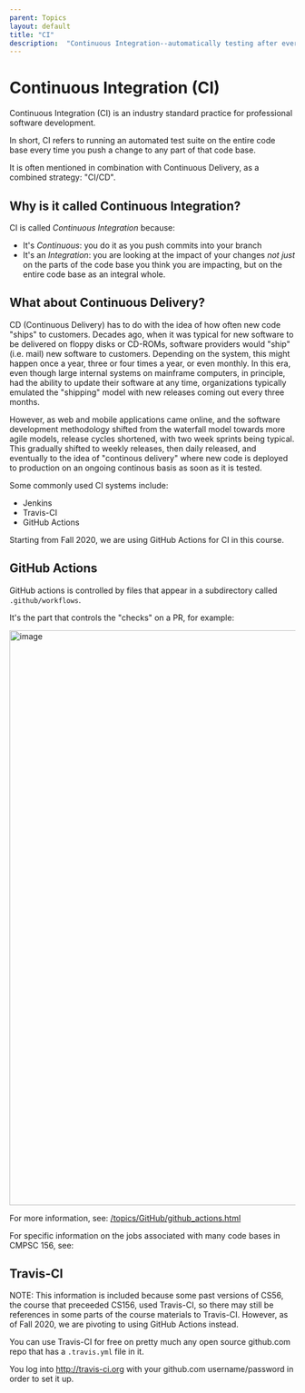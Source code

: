 ```yaml
---
parent: Topics
layout: default
title: "CI"
description:  "Continuous Integration--automatically testing after every commit"
---
```


# Continuous Integration (CI)

Continuous Integration (CI) is an industry standard practice for professional software development.

In short, CI refers to running an automated test suite on the entire code base every time you push a change to any part of that code base.

It is often mentioned in combination with Continuous Delivery, as a combined strategy: "CI/CD".

## Why is it called Continuous Integration?


CI is called *Continuous Integration* because:

* It's *Continuous*: you do it as you push commits into your branch
* It's an *Integration*: you are looking at the impact of your changes *not just* on the parts of the code base you think you are impacting, but on the entire code base as an integral whole.

## What about Continuous Delivery?

CD (Continuous Delivery) has to do with the idea of how often new code "ships" to customers.  Decades ago, when it was typical for new software to be delivered on floppy disks or CD-ROMs, software providers would "ship" (i.e. mail) new software to customers.  Depending on the system, this might happen once a year, three or four times a year, or even monthly.  In this era, even though large internal systems on mainframe computers, in principle, had the ability to update their software at any time, organizations typically emulated the "shipping" model with new releases coming out every three months.

However, as web and mobile applications came online, and the software development methodology shifted from the waterfall model towards more agile models, release cycles shortened, with two week sprints being typical.  This gradually shifted to weekly releases, then daily released, and eventually to the idea of "continous delivery" where new code is deployed to production on an ongoing continous basis as soon as it is tested.

Some commonly used CI systems include:

* Jenkins
* Travis-CI
* GitHub Actions

Starting from Fall 2020, we are using GitHub Actions for CI in this course.

## GitHub Actions

GitHub actions is controlled by files that appear in a subdirectory called `.github/workflows`.

It's the part that controls the "checks" on a PR, for example:

<img width="1013" alt="image" src="https://github.com/user-attachments/assets/00e9017a-80e0-4d40-baa7-e92b3f262df4">

For more information, see: [/topics/GitHub/github_actions.html](/topics/GitHub/github_actions.html)

For specific information on the jobs associated with many code bases in CMPSC 156, see: 

## Travis-CI

NOTE: This information is included because some past versions of CS56, the course that preceeded CS156, used Travis-CI, so there
may still be references in some parts of the course materials to Travis-CI.  However, as of Fall 2020, we are pivoting to
using GitHub Actions instead.

You can use Travis-CI for free on pretty much any open source github.com repo that has a `.travis.yml` file in it.

You log into <http://travis-ci.org> with your github.com username/password in order to set it up.


